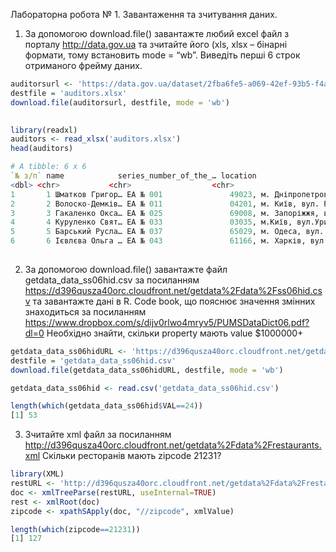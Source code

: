 Лабораторна робота № 1. Завантаження та зчитування даних.
1. За допомогою download.file() завантажте любий excel файл з порталу
http://data.gov.ua та зчитайте його (xls, xlsx – бінарні формати, тому
 встановить mode = “wb”. Виведіть перші 6 строк отриманого фрейму даних.
                                     
 ```R
auditorsurl <- 'https://data.gov.ua/dataset/2fba6fe5-a069-42ef-93b5-f4af2f42abd9/resource/8901dbc0-544f-4247-92ce-2b3caca76b8b/download/auditor-07032019.xlsx'
destfile = 'auditors.xlsx'
download.file(auditorsurl, destfile, mode = 'wb')
         

library(readxl)
auditors <- read_xlsx('auditors.xlsx')
head(auditors)

# A tibble: 6 x 6
`№ з/п` name            series_number_of_the_… location                                number_date_of_de… note               
<dbl> <chr>           <chr>                  <chr>                                   <chr>              <chr>              
1       1 Шматков Григор… ЕА № 001               49023, м. Дніпропетровськ, вул. С.Кова… № 325, 24.06.2008  Продовжено  (Прото…
2       2 Волоско-Демків… ЕА № 011               04201, м. Київ, вул. Рокосовського, 10… № 515, 08.10.2008  Продовжено  (Прото…
3       3 Гакаленко Окса… ЕА № 025               69008, м. Запоріжжя, вул. Експресівськ… № 591, 08.11.2008… Продовжено  (Прото…
4       4 Куруленко Свят… ЕА № 033               03035, м.Київ, вул.Урицького,35, тел. … № 533, 30.12.2005… Продовжено  (Прото…
5       5 Барський Русла… ЕА № 037               65029, м. Одеса, вул. Князівська, 21/3… № 533, 30.12.2005… Продовжено  (Прото…
6       6 Ієвлєва Ольга … ЕА № 043               61166, м. Харків, вул. Бакуліна, 6, те… № 74, 22.02.2006 … Продовжено  (Прото…
                                                                                                                                                                                                                                                                                                                                                           
```
2. За допомогою download.file() завантажте файл getdata_data_ss06hid.csv за
посиланням
https://d396qusza40orc.cloudfront.net/getdata%2Fdata%2Fss06hid.csv та
завантажте дані в R. Code book, що пояснює значення змінних
знаходиться за посиланням
https://www.dropbox.com/s/dijv0rlwo4mryv5/PUMSDataDict06.pdf?dl=0
Необхідно знайти, скільки property мають value $1000000+
  
  ```R
getdata_data_ss06hidURL <- 'https://d396qusza40orc.cloudfront.net/getdata%2Fdata%2Fss06hid.csv'
destfile = 'getdata_data_ss06hid.csv'
download.file(getdata_data_ss06hidURL, destfile, mode = 'wb')

getdata_data_ss06hid <- read.csv('getdata_data_ss06hid.csv')

length(which(getdata_data_ss06hid$VAL==24))
[1] 53
```
3. Зчитайте xml файл за посиланням
http://d396qusza40orc.cloudfront.net/getdata%2Fdata%2Frestaurants.xml
Скільки ресторанів мають zipcode 21231?

```R
library(XML)
restURL <- 'http://d396qusza40orc.cloudfront.net/getdata%2Fdata%2Frestaurants.xml'
doc <- xmlTreeParse(restURL, useInternal=TRUE)
rest <- xmlRoot(doc)
zipcode <- xpathSApply(doc, "//zipcode", xmlValue)

length(which(zipcode==21231))                                                                                                                         
[1] 127
```

                                                                                                                         
                                                                                                                         
                                                                                                                                                                                                                                                                                                                                                                                                                                                                                                                                                                                                                                                                                                                                                                                                                                                                              
